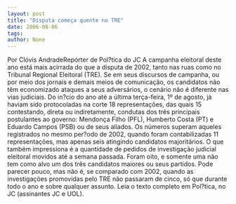 ```yaml
---
layout: post
title: "Disputa começa quente no TRE"
date: 2006-08-06
tags: 
author: None
---
```

Por Clóvis AndradeRepórter de Pol?tica do JC
A campanha eleitoral deste ano está mais acirrada do que a disputa de 2002, tanto nas ruas como no Tribunal Regional Eleitoral (TRE). Se em seus discursos de campanha, ou por meio dos jornais e demais meios de comunicação, os candidatos não têm economizado ataques a seus adversários, o cenário não é diferente nas vias judiciais. 
Do in?cio do ano até a última terça-feira, 1º de agosto, já haviam sido protocoladas na corte 18 representações, das quais 15 contestando, direta ou indiretamente, condutas dos três principais postulantes ao governo: Mendonça Filho (PFL), Humberto Costa (PT) e Eduardo Campos (PSB) ou de seus aliados. 
Os números superam aqueles registrados no mesmo per?odo de 2002, quando foram contabilizadas 11 representações, mas apenas seis atingindo candidatos majoritários.
O que também impressiona é a quantidade de pedidos de investigação judicial eleitoral movidos até a semana passada. Foram oito, e somente uma não tem como alvo um dos três candidatos maiores ou seus partidos. Pode parecer pouco, mas não é, se comparado com 2002, quando as investigações promovidas pelo TRE não passaram de cinco, só que durante todo o ano e sobre qualquer assunto.
Leia o texto completo em Pol?tica, no JC (assinantes JC e UOL). 